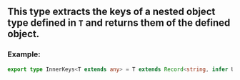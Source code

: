 ## This type extracts the keys of a nested object type defined in `T` and returns them of the defined object.
### Example:
```ts
export type InnerKeys<T extends any> = T extends Record<string, infer U> ? keyof U : never;
```
